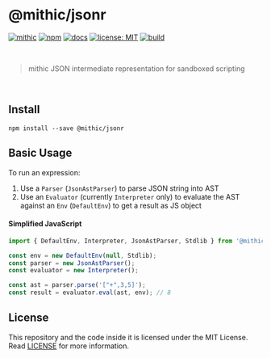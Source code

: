 # @mithic/jsonr

[![mithic](https://img.shields.io/badge/project-mithic-blueviolet.svg?style=flat-square&logo=github)](https://github.com/andykswong/mithic)
[![npm](https://img.shields.io/npm/v/@mithic/jsonr?style=flat-square&logo=npm)](https://www.npmjs.com/package/@mithic/jsonr)
[![docs](https://img.shields.io/badge/docs-typedoc-blue?style=flat-square&logo=typescript&logoColor=white)](http://andykswong.github.io/mithic)
[![license: MIT](https://img.shields.io/badge/License-MIT-red.svg?style=flat-square)](./LICENSE)
[![build](https://img.shields.io/github/actions/workflow/status/andykswong/mithic/build.yaml?style=flat-square)](https://github.com/andykswong/mithic/actions/workflows/build.yaml)

<br/>

> mithic JSON intermediate representation for sandboxed scripting

<br/>

## Install
```shell
npm install --save @mithic/jsonr
```

## Basic Usage
To run an expression:
1. Use a `Parser` (`JsonAstParser`) to parse JSON string into AST
1. Use an `Evaluator` (currently `Interpreter` only) to evaluate the AST against an `Env` (`DefaultEnv`) to get a result as JS object

#### Simplified JavaScript
```js
import { DefaultEnv, Interpreter, JsonAstParser, Stdlib } from '@mithic/jsonr';

const env = new DefaultEnv(null, Stdlib);
const parser = new JsonAstParser();
const evaluator = new Interpreter();

const ast = parser.parse('["+",3,5]');
const result = evaluator.eval(ast, env); // 8
```

## License
This repository and the code inside it is licensed under the MIT License. Read [LICENSE](./LICENSE) for more information.
